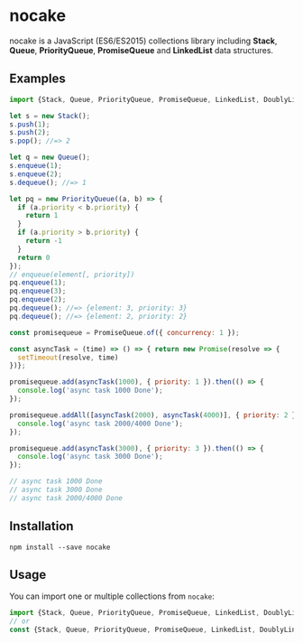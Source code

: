 # nocake
nocake is a JavaScript (ES6/ES2015) collections library including **Stack**, **Queue**, **PriorityQueue**, **PromiseQueue** and **LinkedList** data structures.

## Examples
```js
import {Stack, Queue, PriorityQueue, PromiseQueue, LinkedList, DoublyLinkedList, CircularLinkedList} from 'nocake';

let s = new Stack();
s.push(1);
s.push(2);
s.pop(); //=> 2

let q = new Queue();
s.enqueue(1);
s.enqueue(2);
s.dequeue(); //=> 1

let pq = new PriorityQueue((a, b) => {
  if (a.priority < b.priority) {
    return 1
  }
  if (a.priority > b.priority) {
    return -1
  }
  return 0
});
// enqueue(element[, priority])
pq.enqueue(1);
pq.enqueue(3);
pq.enqueue(2);
pq.dequeue(); //=> {element: 3, priority: 3}
pq.dequeue(); //=> {element: 2, priority: 2}

const promisequeue = PromiseQueue.of({ concurrency: 1 });

const asyncTask = (time) => () => { return new Promise(resolve => {
  setTimeout(resolve, time)
})};

promisequeue.add(asyncTask(1000), { priority: 1 }).then(() => {
  console.log('async task 1000 Done');
});

promisequeue.addAll([asyncTask(2000), asyncTask(4000)], { priority: 2 }).then(() => {
  console.log('async task 2000/4000 Done');
});

promisequeue.add(asyncTask(3000), { priority: 3 }).then(() => {
  console.log('async task 3000 Done');
});

// async task 1000 Done
// async task 3000 Done
// async task 2000/4000 Done

```

## Installation

```
npm install --save nocake
```

## Usage
You can import one or multiple collections from `nocake`:

```js
import {Stack, Queue, PriorityQueue, PromiseQueue, LinkedList, DoublyLinkedList, CircularLinkedList} from 'nocake';
// or
const {Stack, Queue, PriorityQueue, PromiseQueue, LinkedList, DoublyLinkedList, CircularLinkedList} = require('nocake');
```

